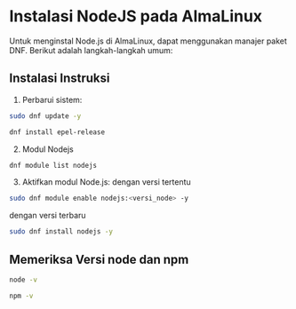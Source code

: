 # Instalasi NodeJS pada AlmaLinux
Untuk menginstal Node.js di AlmaLinux, dapat menggunakan manajer paket DNF. Berikut adalah langkah-langkah umum: 
## Instalasi Instruksi
1. Perbarui sistem:
```bash
sudo dnf update -y
```
```bash
dnf install epel-release
```
2. Modul Nodejs
```bash
dnf module list nodejs
```
3. Aktifkan modul Node.js:
dengan versi tertentu
```bash
sudo dnf module enable nodejs:<versi_node> -y
```
dengan versi terbaru
```bash
sudo dnf install nodejs -y
```
## Memeriksa Versi node dan npm     
```bash
node -v
```

```bash
npm -v
```
